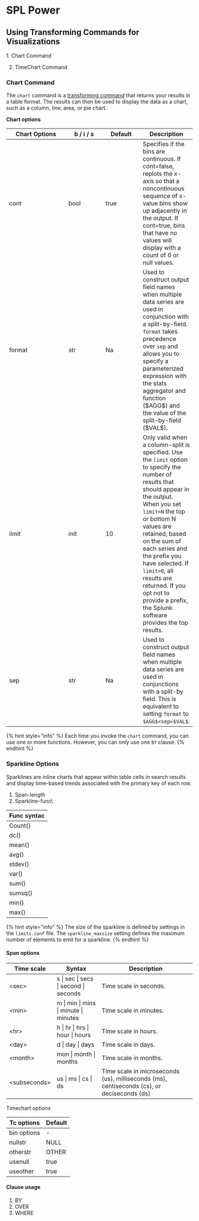 # SPL Power

## Using Transforming Commands for Visualizations

&#x20; 1\.  Chart Command&#x20;

2. TimeChart Command

### Chart Command

The `chart` command is a [transforming command](https://docs.splunk.com/Splexicon:Transformingcommand) that returns your results in a table format. The results can then be used to display the data as a chart, such as a column, line, area, or pie chart.

&#x20; **Chart options**



<table data-full-width="true"><thead><tr><th width="157">Chart Options</th><th width="92">b / i / s</th><th width="89">Default </th><th>Description</th></tr></thead><tbody><tr><td>cont</td><td>bool</td><td>true</td><td>Specifies if the bins are continuous. If cont=false, replots the x-axis so that a noncontinuous sequence of x-value bins show up adjacently in the output. If cont=true, bins that have no values will display with a count of 0 or null values.</td></tr><tr><td>format</td><td>str</td><td>Na</td><td>Used to construct output field names when multiple data series are used in conjunction with a split-by-field. <code>format</code> takes precedence over <code>sep</code> and allows you to specify a parameterized expression with the stats aggregator and function ($AGG$) and the value of the split-by-field ($VAL$).</td></tr><tr><td>limit</td><td>init</td><td>10</td><td>Only valid when a column-split is specified. Use the <code>limit</code> option to specify the number of results that should appear in the output. When you set <code>limit=N</code> the top or bottom N values are retained, based on the sum of each series and the prefix you have selected. If <code>limit=0</code>, all results are returned. If you opt not to provide a prefix, the Splunk software provides the top results.</td></tr><tr><td>sep</td><td>str</td><td>Na</td><td>Used to construct output field names when multiple data series are used in conjunctions with a split-by field. This is equivalent to setting <code>format</code> to <code>$AGG$&#x3C;sep>$VAL$</code>.</td></tr></tbody></table>

{% hint style="info" %}
Each time you invoke the `chart` command, you can use one or more functions. However, you can only use one `BY` clause.
{% endhint %}

### Sparkline Options

Sparklines are inline charts that appear within table cells in search results and display time-based trends associated with the primary key of each row.

1. Span-length&#x20;
2. Sparkline-func\


| Func syntac |
| ----------- |
| Count()     |
| dc()        |
| mean()      |
| avg()       |
| stdev()     |
| var()       |
| sum()       |
| sumsq()     |
| min()       |
| max()       |

{% hint style="info" %}
The size of the sparkline is defined by settings in the `limits.conf` file. The `sparkline_maxsize` setting defines the maximum number of elements to emit for a sparkline.
{% endhint %}

#### Span options

| Time scale    | Syntax                                | Description                                                                                |
| ------------- | ------------------------------------- | ------------------------------------------------------------------------------------------ |
| \<sec>        | s \| sec \| secs \| second \| seconds | Time scale in seconds.                                                                     |
| \<min>        | m \| min \| mins \| minute \| minutes | Time scale in minutes.                                                                     |
| \<hr>         | h \| hr \| hrs \| hour \| hours       | Time scale in hours.                                                                       |
| \<day>        | d \| day \| days                      | Time scale in days.                                                                        |
| \<month>      | mon \| month \| months                | Time scale in months.                                                                      |
| \<subseconds> | us \| ms \| cs \| ds                  | Time scale in microseconds (us), milliseconds (ms), centiseconds (cs), or deciseconds (ds) |

Timechart options



| Tc options  | Default |
| ----------- | ------- |
| bin options | -       |
| nullstr     | NULL    |
| otherstr    | OTHER   |
| usenull     | true    |
| useother    | true    |

#### &#x20;Clause usage

1. BY
2. OVER
3. WHERE

####
